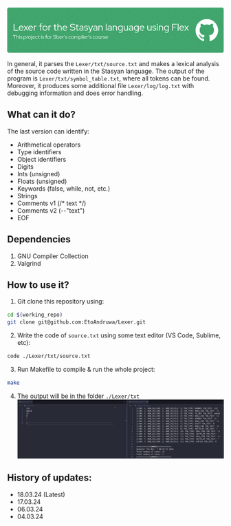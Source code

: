 ![Screenshot](header.png)

In general, it parses the `Lexer/txt/source.txt` and makes a lexical analysis of the source code written in the Stasyan language. The output of the program is `Lexer/txt/symbol_table.txt`, where all tokens can be found. Moreover, it produces some additional file `Lexer/log/log.txt` with debugging information and does error handling.

## What can it do?
The last version can identify:
* Arithmetical operators
* Type identifiers
* Object identifiers
* Digits
* Ints (unsigned) 
* Floats (unsigned) 
* Keywords (false, while, not, etc.) 
* Strings
* Comments v1 (/* text */)
* Comments v2 (--"text")
* EOF

## Dependencies
1. GNU Compiler Collection
2. Valgrind

## How to use it?
1. Git clone this repository using:
```bash 
cd $(working_repo)
git clone git@github.com:EtoAndruwa/Lexer.git 
```
2. Write the code of `source.txt` using some text editor (VS Code, Sublime, etc):
```bash
code ./Lexer/txt/source.txt
```
3. Run Makefile to compile & run the whole project:
```bash
make
```
4. The output will be in the folder `./Lexer/txt`
![Screenshot](output_exmpl.png)

## History of updates:
* 18.03.24 (Latest)
* 17.03.24
* 06.03.24
* 04.03.24